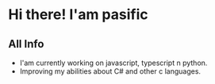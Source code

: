 # Hi there! I'am pasific
## All Info
- I'am currently working on javascript, typescript n python.
- Improving my abilities about C# and other c languages.
